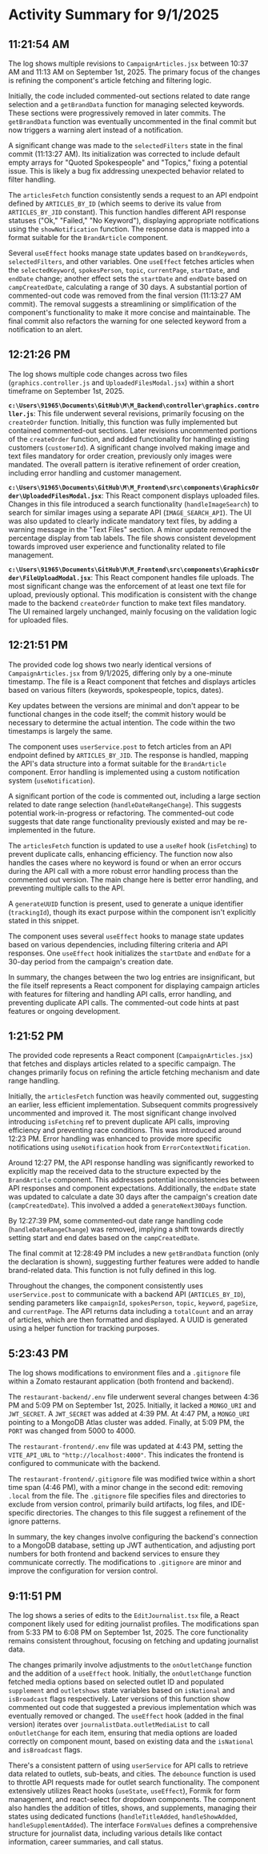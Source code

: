 # Activity Summary for 9/1/2025

## 11:21:54 AM
The log shows multiple revisions to `CampaignArticles.jsx` between 10:37 AM and 11:13 AM on September 1st, 2025.  The primary focus of the changes is refining the component's article fetching and filtering logic.

Initially, the code included commented-out sections related to date range selection and a `getBrandData` function for managing selected keywords.  These sections were progressively removed in later commits.  The `getBrandData` function was eventually uncommented in the final commit but now triggers a warning alert instead of a notification.

A significant change was made to the `selectedFilters` state in the final commit (11:13:27 AM).  Its initialization was corrected to include default empty arrays for "Quoted Spokespeople" and "Topics," fixing a potential issue.  This is likely a bug fix addressing unexpected behavior related to filter handling.

The `articlesFetch` function consistently sends a request to an API endpoint defined by `ARTICLES_BY_ID` (which seems to derive its value from `ARTICLES_BY_JID` constant). This function handles different API response statuses ("Ok," "Failed," "No Keyword"), displaying appropriate notifications using the `showNotification` function. The response data is mapped into a format suitable for the `BrandArticle` component.

Several `useEffect` hooks manage state updates based on `brandKeywords`, `selectedFilters`, and other variables. One `useEffect` fetches articles when the `selectedKeyword`, `spokesPerson`, `topic`, `currentPage`, `startDate`, and `endDate` change; another effect sets the `startDate` and `endDate` based on `campCreatedDate`, calculating a range of 30 days.  A substantial portion of commented-out code was removed from the final version (11:13:27 AM commit).  The removal suggests a streamlining or simplification of the component's functionality to make it more concise and maintainable.  The final commit also refactors the warning for one selected keyword from a notification to an alert.


## 12:21:26 PM
The log shows multiple code changes across two files (`graphics.controller.js` and `UploadedFilesModal.jsx`) within a short timeframe on September 1st, 2025.

**`c:\Users\91965\Documents\GitHub\M\M_Backend\controller\graphics.controller.js`**: This file underwent several revisions, primarily focusing on the `createOrder` function.  Initially, this function was fully implemented but contained commented-out sections.  Later revisions  uncommented portions of the `createOrder` function, and added functionality for handling existing customers (`customerId`). A significant change involved making image and text files mandatory for order creation,  previously only images were mandated.  The overall pattern is iterative refinement of order creation, including error handling and customer management.


**`c:\Users\91965\Documents\GitHub\M\M_Frontend\src\components\GraphicsOrder\UploadedFilesModal.jsx`**: This React component displays uploaded files.  Changes in this file introduced a search functionality (`handleImageSearch`) to search for similar images using a separate API (`IMAGE_SEARCH_API`).  The UI was also updated to clearly indicate mandatory text files, by adding a warning message in the "Text Files" section.  A minor update removed the percentage display from tab labels.  The file shows consistent development towards improved user experience and functionality related to file management.


**`c:\Users\91965\Documents\GitHub\M\M_Frontend\src\components\GraphicsOrder\FileUploadModal.jsx`**: This React component handles file uploads. The most significant change was the enforcement of at least one text file for upload, previously optional.  This modification is consistent with the change made to the backend  `createOrder` function to make text files mandatory. The UI remained largely unchanged, mainly focusing on the validation logic for uploaded files.


## 12:21:51 PM
The provided code log shows two nearly identical versions of `CampaignArticles.jsx`  from 9/1/2025, differing only by a one-minute timestamp.  The file is a React component that fetches and displays articles based on various filters (keywords, spokespeople, topics, dates).

Key updates between the versions are minimal and don't appear to be functional changes in the code itself; the commit history would be necessary to determine the actual intention.  The code within the two timestamps is largely the same.

The component uses `userService.post` to fetch articles from an API endpoint defined by `ARTICLES_BY_JID`. The response is handled, mapping the API's data structure into a format suitable for the `BrandArticle` component.  Error handling is implemented using a custom notification system (`useNotification`).

A significant portion of the code is commented out, including a large section related to date range selection (`handleDateRangeChange`).  This suggests potential work-in-progress or refactoring.  The commented-out code suggests that date range functionality previously existed and may be re-implemented in the future.

The `articlesFetch` function is updated to use a `useRef` hook (`isFetching`) to prevent duplicate calls, enhancing efficiency.  The function now also handles the cases where no keyword is found or when an error occurs during the API call with a more robust error handling process than the commented out version.  The main change here is better error handling, and preventing multiple calls to the API.

A `generateUUID` function is present, used to generate a unique identifier (`trackingId`), though its exact purpose within the component isn't explicitly stated in this snippet.

The component uses several `useEffect` hooks to manage state updates based on various dependencies, including filtering criteria and API responses.  One `useEffect` hook initializes the `startDate` and `endDate` for a 30-day period from the campaign's creation date.

In summary, the changes between the two log entries are insignificant, but the file itself represents a React component for displaying campaign articles with features for filtering and handling API calls, error handling, and preventing duplicate API calls.  The commented-out code hints at past features or ongoing development.


## 1:21:52 PM
The provided code represents a React component (`CampaignArticles.jsx`) that fetches and displays articles related to a specific campaign.  The changes primarily focus on refining the article fetching mechanism and date range handling.

Initially, the `articlesFetch` function was heavily commented out, suggesting an earlier, less efficient implementation.  Subsequent commits progressively uncommented and improved it.  The most significant change involved introducing `isFetching` ref to prevent duplicate API calls, improving efficiency and preventing race conditions. This was introduced around  12:23 PM.  Error handling was enhanced to provide more specific notifications using `useNotification` hook from `ErrorContextNotification`.

Around 12:27 PM, the API response handling was significantly reworked to explicitly map the received data to the structure expected by the `BrandArticle` component. This addresses potential inconsistencies between API responses and component expectations.  Additionally, the `endDate` state was updated to calculate a date 30 days after the campaign's creation date (`campCreatedDate`). This involved a added a `generateNext30Days` function.

By 12:27:39 PM, some commented-out date range handling code (`handleDateRangeChange`) was removed, implying a shift towards directly setting start and end dates based on the `campCreatedDate`.

The final commit at 12:28:49 PM includes a new `getBrandData` function (only the declaration is shown), suggesting further features were added to handle brand-related data.  This function is not fully defined in this log.

Throughout the changes, the component consistently uses `userService.post` to communicate with a backend API (`ARTICLES_BY_ID`), sending parameters like `campaignId`, `spokesPerson`, `topic`, `keyword`, `pageSize`, and `currentPage`. The API returns data including a `totalCount` and an array of articles, which are then formatted and displayed.  A UUID is generated using a helper function for tracking purposes.


## 5:23:43 PM
The log shows modifications to environment files and a `.gitignore` file within a Zomato restaurant application (both frontend and backend).

The `restaurant-backend/.env` file underwent several changes between 4:36 PM and 5:09 PM on September 1st, 2025.  Initially, it lacked a `MONGO_URI` and `JWT_SECRET`.  A `JWT_SECRET` was added at 4:39 PM. At 4:47 PM, a `MONGO_URI` pointing to a MongoDB Atlas cluster was added. Finally, at 5:09 PM, the `PORT` was changed from 5000 to 4000.

The `restaurant-frontend/.env` file was updated at 4:43 PM, setting the `VITE_API_URL` to `"http://localhost:4000"`.  This indicates the frontend is configured to communicate with the backend.

The `restaurant-frontend/.gitignore` file was modified twice within a short time span (4:46 PM), with a minor change in the second edit: removing `.local` from the file.  The `.gitignore` file specifies files and directories to exclude from version control, primarily build artifacts, log files, and IDE-specific directories.  The changes to this file suggest a refinement of the ignore patterns.


In summary, the key changes involve configuring the backend's connection to a MongoDB database, setting up JWT authentication, and adjusting port numbers for both frontend and backend services to ensure they communicate correctly.  The modifications to `.gitignore` are minor and improve the configuration for version control.


## 9:11:51 PM
The log shows a series of edits to the `EditJournalist.tsx` file, a React component likely used for editing journalist profiles.  The modifications span from 5:33 PM to 6:08 PM on September 1st, 2025.  The core functionality remains consistent throughout, focusing on fetching and updating journalist data.


The changes primarily involve adjustments to the `onOutletChange` function and the addition of a `useEffect` hook.  Initially, the `onOutletChange` function fetched media options based on selected outlet ID and populated `supplement` and `outletshows` state variables based on `isNational` and `isBroadcast` flags respectively. Later versions of this function show commented out code that suggested a previous implementation which was eventually removed or changed. The `useEffect` hook (added in the final version) iterates over `journalistData.outletMediaList` to call `onOutletChange` for each item, ensuring that media options are loaded correctly on component mount, based on existing data and the `isNational` and `isBroadcast` flags.


There's a consistent pattern of using `userService` for API calls to retrieve data related to outlets, sub-beats, and cities.  The `debounce` function is used to throttle API requests made for outlet search functionality. The component extensively utilizes React hooks (`useState`, `useEffect`),  Formik for form management, and react-select for dropdown components.  The component also handles the addition of titles, shows, and supplements, managing their states using dedicated functions (`handleTitleAdded`, `handleShowAdded`, `handleSupplementAdded`).  The interface `FormValues` defines a comprehensive structure for journalist data, including various details like contact information, career summaries, and call status.
